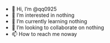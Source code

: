 - 👋 Hi, I’m @qq0925
- 👀 I’m interested in nothing
- 🌱 I’m currently learning nothing
- 💞️ I’m looking to collaborate on nothing
- 📫 How to reach me noway

<!---
qq0925/qq0925 is a ✨ special ✨ repository because its `README.md` (this file) appears on your GitHub profile.
You can click the Preview link to take a look at your changes.
--->
